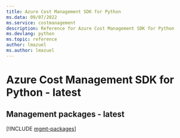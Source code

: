 ```yaml
---
title: Azure Cost Management SDK for Python
ms.data: 09/07/2022
ms.service: costmanagement
description: Reference for Azure Cost Management SDK for Python
ms.devlang: python
ms.topic: reference
author: lmazuel
ms.author: lmazuel
---
```

# Azure Cost Management SDK for Python - latest

## Management packages - latest
[!INCLUDE [mgmt-packages](cost-management-mgmt-index.md)]